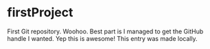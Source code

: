 # firstProject
First Git repository. Woohoo. Best part is I managed to get the GitHub handle I wanted. Yep this is awesome! 
This entry was made locally.
